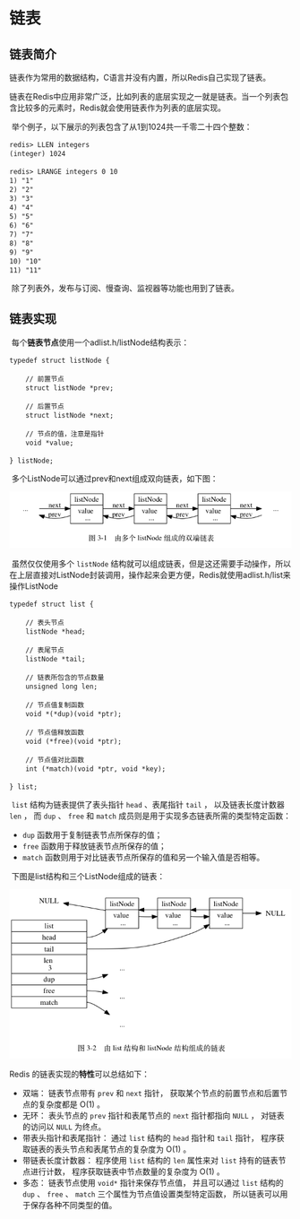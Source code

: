 # 链表

## 链表简介

​		链表作为常用的数据结构，C语言并没有内置，所以Redis自己实现了链表。

​		链表在Redis中应用非常广泛，比如列表的底层实现之一就是链表。当一个列表包含比较多的元素时，Redis就会使用链表作为列表的底层实现。

​		举个例子，以下展示的列表包含了从1到1024共一千零二十四个整数：

```
redis> LLEN integers
(integer) 1024

redis> LRANGE integers 0 10
1) "1"
2) "2"
3) "3"
4) "4"
5) "5"
6) "6"
7) "7"
8) "8"
9) "9"
10) "10"
11) "11"
```

​		除了列表外，发布与订阅、慢查询、监视器等功能也用到了链表。



## 链表实现

​		每个**链表节点**使用一个adlist.h/listNode结构表示：

```
typedef struct listNode {

    // 前置节点
    struct listNode *prev;

    // 后置节点
    struct listNode *next;

    // 节点的值，注意是指针
    void *value;

} listNode;
```

​		多个ListNode可以通过prev和next组成双向链表，如下图：

![](https://github.com/affectalways/Flee-as-a-bird-to-your-mountain/blob/main/Redis/pictures/04%E9%93%BE%E8%A1%A8/01.png)

​		虽然仅仅使用多个 `listNode` 结构就可以组成链表，但是这还需要手动操作，所以在上层直接对ListNode封装调用，操作起来会更方便，Redis就使用adlist.h/list来操作ListNode

```
typedef struct list {

    // 表头节点
    listNode *head;

    // 表尾节点
    listNode *tail;

    // 链表所包含的节点数量
    unsigned long len;

    // 节点值复制函数
    void *(*dup)(void *ptr);

    // 节点值释放函数
    void (*free)(void *ptr);

    // 节点值对比函数
    int (*match)(void *ptr, void *key);

} list;
```

​		`list` 结构为链表提供了表头指针 `head` 、表尾指针 `tail` ， 以及链表长度计数器 `len` ， 而 `dup` 、 `free` 和 `match` 成员则是用于实现多态链表所需的类型特定函数：

- `dup` 函数用于复制链表节点所保存的值；
- `free` 函数用于释放链表节点所保存的值；
- `match` 函数则用于对比链表节点所保存的值和另一个输入值是否相等。



​		下图是list结构和三个ListNode组成的链表：

![](https://github.com/affectalways/Flee-as-a-bird-to-your-mountain/blob/main/Redis/pictures/04%E9%93%BE%E8%A1%A8/02.png)

Redis 的链表实现的**特性**可以总结如下：

- 双端： 链表节点带有 `prev` 和 `next` 指针， 获取某个节点的前置节点和后置节点的复杂度都是 O(1) 。
- 无环： 表头节点的 `prev` 指针和表尾节点的 `next` 指针都指向 `NULL` ， 对链表的访问以 `NULL` 为终点。
- 带表头指针和表尾指针： 通过 `list` 结构的 `head` 指针和 `tail` 指针， 程序获取链表的表头节点和表尾节点的复杂度为 O(1) 。
- 带链表长度计数器： 程序使用 `list` 结构的 `len` 属性来对 `list` 持有的链表节点进行计数， 程序获取链表中节点数量的复杂度为 O(1) 。
- 多态： 链表节点使用 `void*` 指针来保存节点值， 并且可以通过 `list` 结构的 `dup` 、 `free` 、 `match` 三个属性为节点值设置类型特定函数， 所以链表可以用于保存各种不同类型的值。
